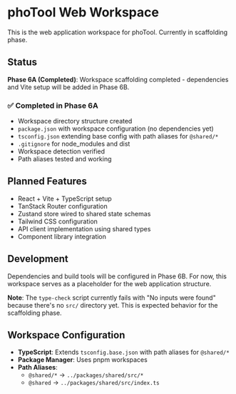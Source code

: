 # phoTool Web Workspace

This is the web application workspace for phoTool. Currently in scaffolding phase.

## Status

**Phase 6A (Completed)**: Workspace scaffolding completed - dependencies and Vite setup will be added in Phase 6B.

### ✅ Completed in Phase 6A
- Workspace directory structure created
- `package.json` with workspace configuration (no dependencies yet)
- `tsconfig.json` extending base config with path aliases for `@shared/*`
- `.gitignore` for node_modules and dist
- Workspace detection verified
- Path aliases tested and working

## Planned Features

- React + Vite + TypeScript setup
- TanStack Router configuration  
- Zustand store wired to shared state schemas
- Tailwind CSS configuration
- API client implementation using shared types
- Component library integration

## Development

Dependencies and build tools will be configured in Phase 6B. For now, this workspace serves as a placeholder for the web application structure.

**Note**: The `type-check` script currently fails with "No inputs were found" because there's no `src/` directory yet. This is expected behavior for the scaffolding phase.

## Workspace Configuration

- **TypeScript**: Extends `tsconfig.base.json` with path aliases for `@shared/*`
- **Package Manager**: Uses pnpm workspaces
- **Path Aliases**: 
  - `@shared/*` → `../packages/shared/src/*`
  - `@shared` → `../packages/shared/src/index.ts`

